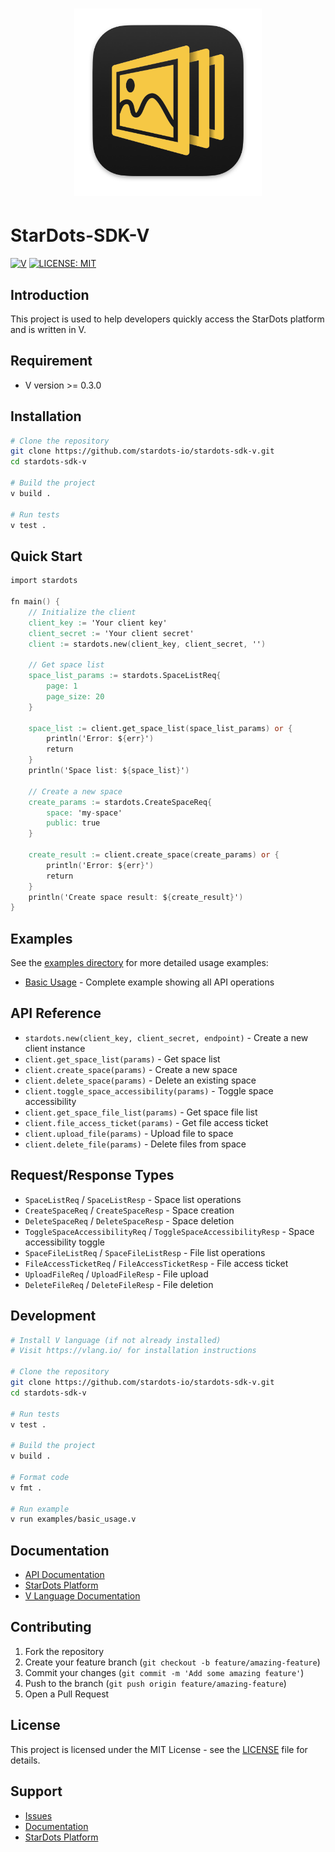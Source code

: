 <div align="center">
    <h1><img src="logo.png" alt="logo.png" title="logo.png" width="300" /></h1>
</div> 

# StarDots-SDK-V  

[![V](https://img.shields.io/badge/V-latest-blue.svg)](https://vlang.io/)
[![LICENSE: MIT](https://img.shields.io/github/license/stardots-io/stardots-sdk-v.svg?style=flat)](LICENSE)  

## Introduction  
This project is used to help developers quickly access the StarDots platform and is written in V.

## Requirement  
- V version >= 0.3.0

## Installation  
```bash
# Clone the repository
git clone https://github.com/stardots-io/stardots-sdk-v.git
cd stardots-sdk-v

# Build the project
v build .

# Run tests
v test .
```

## Quick Start
```v
import stardots

fn main() {
	// Initialize the client
	client_key := 'Your client key'
	client_secret := 'Your client secret'
	client := stardots.new(client_key, client_secret, '')

	// Get space list
	space_list_params := stardots.SpaceListReq{
		page: 1
		page_size: 20
	}
	
	space_list := client.get_space_list(space_list_params) or {
		println('Error: ${err}')
		return
	}
	println('Space list: ${space_list}')

	// Create a new space
	create_params := stardots.CreateSpaceReq{
		space: 'my-space'
		public: true
	}
	
	create_result := client.create_space(create_params) or {
		println('Error: ${err}')
		return
	}
	println('Create space result: ${create_result}')
}
```

## Examples
See the [examples directory](examples/) for more detailed usage examples:

- [Basic Usage](examples/basic_usage.v) - Complete example showing all API operations

## API Reference
- `stardots.new(client_key, client_secret, endpoint)` - Create a new client instance
- `client.get_space_list(params)` - Get space list
- `client.create_space(params)` - Create a new space
- `client.delete_space(params)` - Delete an existing space
- `client.toggle_space_accessibility(params)` - Toggle space accessibility
- `client.get_space_file_list(params)` - Get space file list
- `client.file_access_ticket(params)` - Get file access ticket
- `client.upload_file(params)` - Upload file to space
- `client.delete_file(params)` - Delete files from space

## Request/Response Types
- `SpaceListReq` / `SpaceListResp` - Space list operations
- `CreateSpaceReq` / `CreateSpaceResp` - Space creation
- `DeleteSpaceReq` / `DeleteSpaceResp` - Space deletion
- `ToggleSpaceAccessibilityReq` / `ToggleSpaceAccessibilityResp` - Space accessibility toggle
- `SpaceFileListReq` / `SpaceFileListResp` - File list operations
- `FileAccessTicketReq` / `FileAccessTicketResp` - File access ticket
- `UploadFileReq` / `UploadFileResp` - File upload
- `DeleteFileReq` / `DeleteFileResp` - File deletion

## Development
```bash
# Install V language (if not already installed)
# Visit https://vlang.io/ for installation instructions

# Clone the repository
git clone https://github.com/stardots-io/stardots-sdk-v.git
cd stardots-sdk-v

# Run tests
v test .

# Build the project
v build .

# Format code
v fmt .

# Run example
v run examples/basic_usage.v
```

## Documentation
- [API Documentation](https://stardots.io/en/documentation/openapi)
- [StarDots Platform](https://stardots.io)
- [V Language Documentation](https://vlang.io/docs)

## Contributing
1. Fork the repository
2. Create your feature branch (`git checkout -b feature/amazing-feature`)
3. Commit your changes (`git commit -m 'Add some amazing feature'`)
4. Push to the branch (`git push origin feature/amazing-feature`)
5. Open a Pull Request

## License
This project is licensed under the MIT License - see the [LICENSE](LICENSE) file for details.

## Support
- [Issues](https://github.com/stardots-io/stardots-sdk-v/issues)
- [Documentation](https://stardots.io/en/documentation/openapi)
- [StarDots Platform](https://stardots.io) 